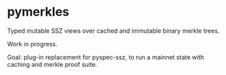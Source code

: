 # pymerkles

Typed mutable SSZ views over cached and immutable binary merkle trees.

Work in progress.

Goal: plug-in replacement for pyspec-ssz, to run a mainnet state with caching and merkle proof suite.

